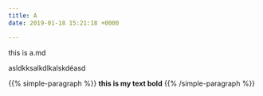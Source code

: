 ```yaml
---
title: A
date: 2019-01-18 15:21:18 +0000

---
```

this is a.md

asldkksalkdlkalskdéasd

{{% simple-paragraph %}}
**this is my text bold**
{{% /simple-paragraph %}}
